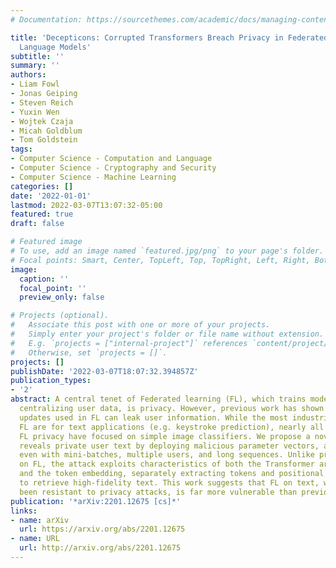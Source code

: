 ```yaml
---
# Documentation: https://sourcethemes.com/academic/docs/managing-content/

title: 'Decepticons: Corrupted Transformers Breach Privacy in Federated Learning for
  Language Models'
subtitle: ''
summary: ''
authors:
- Liam Fowl
- Jonas Geiping
- Steven Reich
- Yuxin Wen
- Wojtek Czaja
- Micah Goldblum
- Tom Goldstein
tags:
- Computer Science - Computation and Language
- Computer Science - Cryptography and Security
- Computer Science - Machine Learning
categories: []
date: '2022-01-01'
lastmod: 2022-03-07T13:07:32-05:00
featured: true
draft: false

# Featured image
# To use, add an image named `featured.jpg/png` to your page's folder.
# Focal points: Smart, Center, TopLeft, Top, TopRight, Left, Right, BottomLeft, Bottom, BottomRight.
image:
  caption: ''
  focal_point: ''
  preview_only: false

# Projects (optional).
#   Associate this post with one or more of your projects.
#   Simply enter your project's folder or file name without extension.
#   E.g. `projects = ["internal-project"]` references `content/project/deep-learning/index.md`.
#   Otherwise, set `projects = []`.
projects: []
publishDate: '2022-03-07T18:07:32.394857Z'
publication_types:
- '2'
abstract: A central tenet of Federated learning (FL), which trains models without
  centralizing user data, is privacy. However, previous work has shown that the gradient
  updates used in FL can leak user information. While the most industrial uses of
  FL are for text applications (e.g. keystroke prediction), nearly all attacks on
  FL privacy have focused on simple image classifiers. We propose a novel attack that
  reveals private user text by deploying malicious parameter vectors, and which succeeds
  even with mini-batches, multiple users, and long sequences. Unlike previous attacks
  on FL, the attack exploits characteristics of both the Transformer architecture
  and the token embedding, separately extracting tokens and positional embeddings
  to retrieve high-fidelity text. This work suggests that FL on text, which has historically
  been resistant to privacy attacks, is far more vulnerable than previously thought.
publication: '*arXiv:2201.12675 [cs]*'
links:
- name: arXiv
  url: https://arxiv.org/abs/2201.12675
- name: URL
  url: http://arxiv.org/abs/2201.12675
---
```

